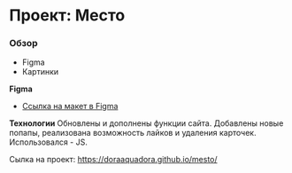 # Проект: Место

### Обзор

* Figma
* Картинки

**Figma**

* [Ссылка на макет в Figma](https://www.figma.com/file/bjyvbKKJN2naO0ucURl2Z0/JavaScript.-Sprint-5?node-id=0%3A1)

**Технологии**
Обновлены и дополнены функции сайта.
Добавлены новые попапы, реализована возможность лайков и удаления карточек.
Использовался - JS.

Сылка на проект: https://doraaquadora.github.io/mesto/

